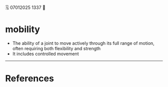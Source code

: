 🗓️ 07012025 1337
📎

# mobility
- The ability of a joint to move actively through its full range of motion, often requiring both flexibility and strength
- It includes controlled movement


---

# References
